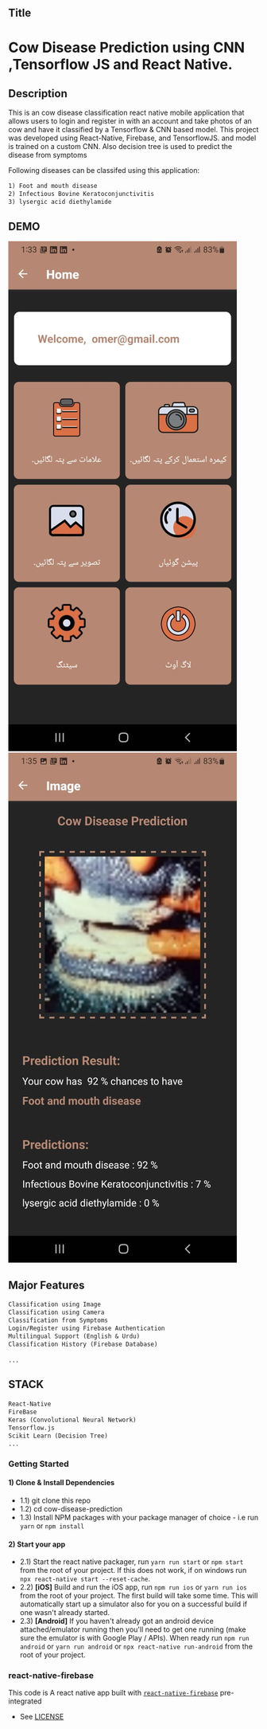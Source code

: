 ## Title
# Cow Disease Prediction using CNN ,Tensorflow JS and React Native.

## Description
This is an cow disease classification react native mobile application that allows users to login and register in with an account and take photos of an cow and have it classified by a Tensorflow & CNN based model. This project was developed using React-Native, Firebase, and TensorflowJS. and model is trained on a custom CNN. Also decision tree is used to predict the disease from symptoms

Following diseases can be classifed using this application:
```
1) Foot and mouth disease
2) Infectious Bovine Keratoconjunctivitis
3) lysergic acid diethylamide
```


## DEMO
![Screenshot](screenshots/screen1.jpeg) ![Screenshot](screenshots/screen2.jpeg)


## Major Features
```
Classification using Image
Classification using Camera
Classification from Symptoms
Login/Register using Firebase Authentication
Multilingual Support (English & Urdu)
Classification History (Firebase Database)

...
```


## STACK
```
React-Native
FireBase
Keras (Convolutional Neural Network)
Tensorflow.js
Scikit Learn (Decision Tree)
...
```

### Getting Started

#### 1) Clone & Install Dependencies

- 1.1) git clone this repo
- 1.2) cd cow-disease-prediction
- 1.3) Install NPM packages with your package manager of choice - i.e run `yarn` or `npm install`

#### 2) Start your app

- 2.1) Start the react native packager, run `yarn run start` or `npm start` from the root of your project. If this does not work, if on windows run `npx react-native start --reset-cache`.
- 2.2) **[iOS]** Build and run the iOS app, run `npm run ios` or `yarn run ios` from the root of your project. The first build will take some time. This will automatically start up a simulator also for you on a successful build if one wasn't already started.
- 2.3) **[Android]** If you haven't already got an android device attached/emulator running then you'll need to get one running (make sure the emulator is with Google Play / APIs). When ready run `npm run android` or `yarn run android` or `npx react-native run-android` from the root of your project.

### react-native-firebase
This code is A react native app built with [`react-native-firebase`](https://github.com/invertase/react-native-firebase) pre-integrated
- See [LICENSE](/LICENSE)
